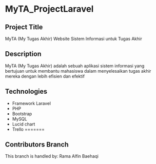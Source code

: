 # MyTA_ProjectLaravel

## Project Title
MyTA (My Tugas Akhir)
Website Sistem Informasi untuk Tugas Akhir

## Description
MyTA (My Tugas Akhir) adalah sebuah aplikasi sistem informasi yang bertujuan untuk membantu mahasiswa dalam menyelesaikan tugas akhir mereka dengan lebih efisien dan efektif

## Technologies
- Framework Laravel
- PHP
- Bootstrap
- MySQL
- Lucid chart
- Trello
=======
## Contributors Branch
This branch is handled by: Rama Alfin Baehaqi

